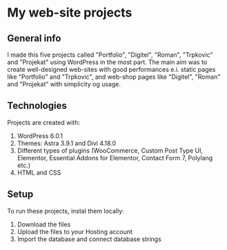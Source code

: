 # My web-site projects

## General info
I made this five projects called "Portfolio", "Digitel", "Roman", "Trpkovic" and "Projekat" using WordPress in the most part. The main aim was to create well-designed web-sites with good performances e.i. static pages like "Portfolio" and "Trpkovic", and web-shop pages like "Digitel", "Roman" and "Projekat" with simplicity og usage. 

## Technologies
Projects are created with:

1. WordPress 6.0.1
2. Themes: Astra 3.9.1 and Divi 4.18.0
3. Different types of plugins (WooCommerce, Custom Post Type UI, Elementor, Essential Addons for Elementor, Contact Form 7, Polylang etc.)
4. HTML and CSS

## Setup
To run these projects, instal them locally:

1. Download the files
2. Upload the files to your Hosting account 
3. Import the database and connect database strings 
